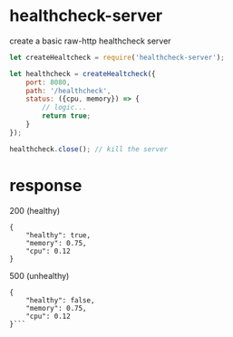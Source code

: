# healthcheck-server

create a basic raw-http healthcheck server

```javascript
let createHealtcheck = require('healthcheck-server');

let healthcheck = createHealtcheck({
    port: 8080,
    path: '/healthcheck',
    status: ({cpu, memory}) => {
        // logic...
        return true;
    }
});

healthcheck.close(); // kill the server
```

# response

200 (healthy)
```
{
    "healthy": true,
    "memory": 0.75,
    "cpu": 0.12
}
```

500 (unhealthy)
```
{
    "healthy": false,
    "memory": 0.75,
    "cpu": 0.12
}```